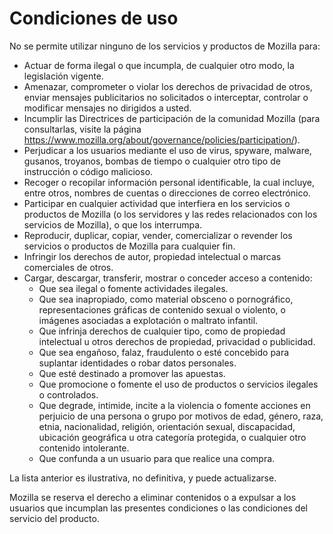 # Condiciones de uso

No se permite utilizar ninguno de los servicios y productos de Mozilla para:

* Actuar de forma ilegal o que incumpla, de cualquier otro modo, la legislación vigente.
* Amenazar, comprometer o violar los derechos de privacidad de otros, enviar mensajes 
publicitarios no solicitados o interceptar, controlar o modificar mensajes no dirigidos a usted.
* Incumplir las Directrices de participación de la comunidad Mozilla (para consultarlas, visite la página 
<https://www.mozilla.org/about/governance/policies/participation/>).
* Perjudicar a los usuarios mediante el uso de virus, spyware, malware, gusanos, 
troyanos, bombas de tiempo o cualquier otro tipo de instrucción o código malicioso.
*	Recoger o recopilar información personal identificable, la cual incluye, entre otros, nombres de cuentas o direcciones de correo electrónico.
* Participar en cualquier actividad que interfiera en los servicios o productos de Mozilla 
(o los servidores y las redes relacionados con los servicios de Mozilla), o que los interrumpa.
* Reproducir, duplicar, copiar, vender, comercializar o revender los servicios o productos 
de Mozilla para cualquier fin.
* Infringir los derechos de autor, propiedad intelectual o marcas comerciales de 
otros.
* Cargar, descargar, transferir, mostrar o conceder acceso a contenido:
    * Que sea ilegal o fomente actividades ilegales.
    * Que sea inapropiado, como material obsceno o pornográfico, representaciones gráficas de contenido sexual o violento, o imágenes asociadas a explotación o maltrato infantil.
    * Que infrinja derechos de cualquier tipo, como de propiedad intelectual u otros derechos de propiedad, privacidad o publicidad.
    * Que sea engañoso, falaz, fraudulento o esté concebido para suplantar identidades o robar datos personales.
    * Que esté destinado a promover las apuestas.
    * Que promocione o fomente el uso de productos o servicios ilegales o controlados.
    * Que degrade, intimide, incite a la violencia o fomente acciones en perjuicio de una persona o grupo por motivos de edad, género, raza, etnia, nacionalidad, religión, orientación sexual, discapacidad, ubicación geográfica u otra categoría protegida, o cualquier otro contenido intolerante.
    * Que confunda a un usuario para que realice una compra.

La lista anterior es ilustrativa, no definitiva, y puede actualizarse.

Mozilla se reserva el derecho a eliminar contenidos o a expulsar a los usuarios que incumplan las presentes condiciones o las condiciones del servicio del producto. 
